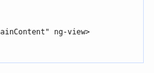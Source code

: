 <div ng-app="app" ng-controller="controller">
	<div id="menu">
		<ul>
			<li><a href="#/ehcache">开启JMX支持</a></li>
			<li><a href="#/test2">Test2</a></li>
		</ul>
	
	</div>

	<div id="mainContent" ng-view>
	
	</div>

</div>
<script src="src/js/angular.1.2.32.js"></script>
<script src="src/js/angular-route.js"></script>
<style>
	#menu {
		width: 300px;
		margin-left: -300px;
		margin-top: -100px;
		border: 1px solid #cdf;
		
	}
	#mainContent {
		border: 1px solid red;
		min-height: 200px;
	}
</style>

<script type="text/javascript">
	angular.module('app', ['ngRoute']).controller('controller', function($scope) {
			
	})
	.config(['$routeProvider', function($routeProvider){
		$routeProvider
		.when('/ehcache',{templateUrl:'ehcache/01.%E5%BC%80%E5%90%AFJMX%E6%94%AF%E6%8C%81.html'})
		.otherwise({redirectTo:'/'});
	}]);
</script>